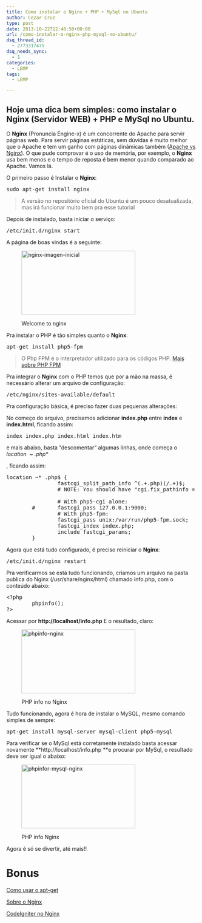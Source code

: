 ```yaml
---
title: Como instalar o Nginx + PHP + MySql no Ubuntu
author: Cezar Cruz
type: post
date: 2013-10-22T12:48:50+00:00
url: /como-instalar-o-nginx-php-mysql-no-ubuntu/
dsq_thread_id:
  - 2773317475
dsq_needs_sync:
  - 1
categories:
  - LEMP
tags:
  - LEMP

---
```

## Hoje uma dica bem simples: como instalar o Nginx (Servidor WEB) + PHP e MySql no Ubuntu.

O **Nginx** (Pronuncia Engine-x) é um concorrente do Apache para servir páginas web. Para servir páginas estáticas, sem dúvidas é muito melhor que o Apache e tem um ganho com páginas dinâmicas também ([Apache vs Nginx][1]). O que pude comprovar é o uso de memória, por exemplo, o **Nginx** usa bem menos e o tempo de reposta é bem menor quando comparado ao Apache. Vamos lá.

<!--more-->

O primeiro passo é Instalar o **Nginx**:

<pre class="lang:sh decode:true">sudo apt-get install nginx</pre>

> A versão no repositório oficial do Ubuntu é um pouco desatualizada, mas irá funcionar muito bem pra esse tutorial

Depois de instalado, basta iniciar o serviço:

<pre class="lang:sh decode:true">/etc/init.d/nginx start</pre>

A página de boas vindas é a seguinte:<figure id="attachment_231" style="width: 300px" class="wp-caption aligncenter">

[<img class="size-medium wp-image-231 " title="Welcome to nginx" alt="nginx-imagen-inicial" src="http://res.cloudinary.com/cezarcruz-com-br/image/upload/h_169,w_300/v1454457576/nginx-imagen-inicial_krlgoc.png" width="300" height="169" />][2]<figcaption class="wp-caption-text">Welcome to nginx</figcaption></figure> 

<p style="text-align: left;">
  Pra instalar o PHP é tão simples quanto o <strong>Nginx</strong>:
</p>

<pre class="lang:sh decode:true">apt-get install php5-fpm</pre>

> O Php FPM é o interpretador utilizado para os códigos PHP. [Mais sobre PHP FPM][3]

Pra integrar o **Nginx** com o PHP temos que por a mão na massa, é necessário alterar um arquivo de configuração:

<pre class="lang:sh decode:true">/etc/nginx/sites-available/default</pre>

Pra configuração básica, é preciso fazer duas pequenas alterações:

No começo do arquivo, precisamos adicionar **index.php** entre **index** e **index.html**, ficando assim:

<pre class="lang:sh decode:true">index index.php index.html index.htm</pre>

e mais abaixo, basta &#8220;descomentar&#8221; algumas linhas, onde começa o **location  ~* .php**
  
, ficando assim:

<pre class="lang:sh decode:true">location ~* .php$ {
                fastcgi_split_path_info ^(.+.php)(/.+)$;
                # NOTE: You should have "cgi.fix_pathinfo = 0;" in php.ini

                # With php5-cgi alone:
        #       fastcgi_pass 127.0.0.1:9000;
                # With php5-fpm:
                fastcgi_pass unix:/var/run/php5-fpm.sock;
                fastcgi_index index.php;
                include fastcgi_params;
        }</pre>

Agora que está tudo configurado, é preciso reiniciar o **Nginx**:

<pre class="lang:sh decode:true">/etc/init.d/nginx restart</pre>

Pra verificarmos se está tudo funcionando, criamos um arquivo na pasta publica do Nginx (/usr/share/nginx/html) chamado info.php, com o conteúdo abaixo:

<pre class="lang:php decode:true">&lt;?php
        phpinfo();
?&gt;</pre>

Acessar por **http://localhost/info.php** E o resultado, claro:<figure id="attachment_232" style="width: 300px" class="wp-caption aligncenter">

[<img class="size-medium wp-image-232 " title="PHP info no Nginx" alt="phpinfo-nginx" src="http://res.cloudinary.com/cezarcruz-com-br/image/upload/h_169,w_300/v1454457574/phpinfo-nginx_lk5sxg.png" width="300" height="168" />][4]<figcaption class="wp-caption-text">PHP info no Nginx</figcaption></figure> 

<p style="text-align: left;">
  Tudo funcionando, agora é hora de instalar o MySQL, mesmo comando simples de sempre:
</p>

<pre class="lang:sh decode:true">apt-get install mysql-server mysql-client php5-mysql</pre>

Para verificar se o MySql está corretamente instalado basta acessar novamente **http://localhost/info.php **e procurar por MySql, o resultado deve ser igual o abaixo:<figure id="attachment_234" style="width: 300px" class="wp-caption aligncenter">

[<img class="size-medium wp-image-234 " title="PHP info Nginx" alt="phpinfor-mysql-nginx" src="http://res.cloudinary.com/cezarcruz-com-br/image/upload/h_169,w_300/v1454457573/phpinfor-mysql-nginx_m0w6xb.png" width="300" height="168" />][5]<figcaption class="wp-caption-text">PHP info Nginx</figcaption></figure> 

<p style="text-align: left;">
  Agora é só se divertir, até mais!!
</p>

<h1 style="text-align: left;">
  Bonus
</h1>

[Como usar o apt-get][6]

[Sobre o Nginx][7]

[CodeIgniter no Nginx][8]

 [1]: http://systemsarchitect.net/apache2-vs-nginx-for-php-application/
 [2]: http://res.cloudinary.com/cezarcruz-com-br/image/upload/v1454457576/nginx-imagen-inicial_krlgoc.png
 [3]: http://php-fpm.org/about/
 [4]: http://res.cloudinary.com/cezarcruz-com-br/image/upload/v1454457574/phpinfo-nginx_lk5sxg.png
 [5]: http://res.cloudinary.com/cezarcruz-com-br/image/upload/v1454457573/phpinfor-mysql-nginx_m0w6xb.png
 [6]: http://www.infowester.com/aptget1.php
 [7]: http://wiki.nginx.org/Main
 [8]: http://wiki.nginx.org/Codeigniter